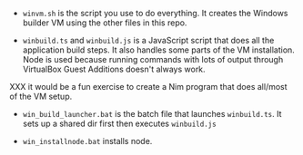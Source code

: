 - `winvm.sh` is the script you use to do everything.  It creates the Windows builder VM using the other files in this repo.

- `winbuild.ts` and `winbuild.js` is a JavaScript script that does all the application build steps.  It also handles some parts of the VM installation.  Node is used because running commands with lots of output through VirtualBox Guest Additions doesn't always work.

XXX it would be a fun exercise to create a Nim program that does all/most of the VM setup.

- `win_build_launcher.bat` is the batch file that launches `winbuild.ts`.  It sets up a shared dir first then executes `winbuild.js`

- `win_installnode.bat` installs node.


